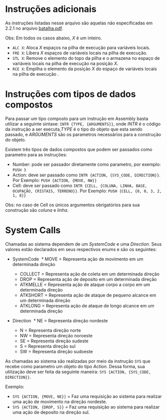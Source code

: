 # Instruções adicionais
As instruções listadas nesse arquivo são aquelas não especificadas em 2.2.1 no arquivo [batalha.pdf](https://r0zbot.github.io/Batalha-de-robos-TecProg2017/pdfs/Batalha_Fase2.pdf).

Obs: Em todos os casos abaixo, _X_ é um inteiro.
* `ALC X`: Aloca _X_ espaços na pilha de execução para variáveis locais.
* `FRE X`: Libera _X_ espaços de variáveis locais na pilha de execução.
* `STL X`: Remove o elemento do topo da pilha e o armazena no espaço de variáveis locais na pilha de execução na posição _X_.
* `RCE X`: Empilha o elemento da posição _X_ do espaço de variáveis locais na pilha de execução .

# Instruções com tipos de dados compostos
Para passar um tipo composto para um instrução em Assembly basta utilizar a seguinte sintaxe: `INTR {TYPE, {ARGUMENTS}}`,
onde _INTR_ é o código da instrução a ser executa,_TYPE_ é o tipo do objeto que esta sendo passado, e _ARGUMENTS_ são os parametros necessários para a construção do objeto.

Existem três tipos de dados compostos que podem ser passados como parametro para as instruções:
* Number: pode ser passador diretamente como parametro, por exemplo: `PUSH 3`
* Action: deve ser passado como `INTR {ACTION, {SYS_CODE, DIRECTION}}`. Por Exemplo: `PUSH {ACTION, {MOVE, NW}}`
* Cell: deve ser passado como `INTR {CELL, {COLUNA, LINHA, BASE, OCUPAÇÃO, CRISTAIS, TERRENO}}`. Por Exemplo: `PUSH {CELL, {0, 0, 3, 2, 1, 8}}`

Obs: no caso de Cell os únicos argumentos obrigatórios para sua construção são _coluna_ e _linha_.

# System Calls

Chamadas ao sistema dependem de um _SystemCode_ e uma _Direction_. Seus valores estão declarados em seus respectivos enums e são os seguintes:

* SystemCode
  * MOVE = Representa ação de movimento em um determinada direção
  * COLLECT = Representa ação de coleta em um determinada direção
  * DROP = Representa ação de deposito em um determinada direção
  * ATKMELLE = Representa ação de ataque corpo a corpo em um determinada direção
  * ATKSHORT = Representa ação de ataque de pequeno alcance em um determinada direção
  * ATKLONG = Representa ação de ataque de longo alcance em um determinada direção
  
* Direction
  * NE = Representa direção nordeste
  * N = Representa direção norte
  * NW = Representa direção noroeste
  * SE = Representa direção sudeste
  * S = Representa direção sul
  * SW = Representa direção sudoeste

As chamadas ao sistema são realizadas por meio da instrução `SYS` que recebe como parametro um objeto do tipo _Action_.
Dessa forma, sua utilização deve ser feita da seguinte maneira: `SYS {ACTION, {SYS_CODE, DIRECTION}}`.

Exemplo:
* `SYS {ACTION, {MOVE, NE}}` = Faz uma requisição ao sistema para realizar uma ação de movimento na direção nordeste.
* `SYS {ACTION, {DROP, S}}` = Faz uma requisição ao sistema para realizar uma ação de deposíto na direção sul.
